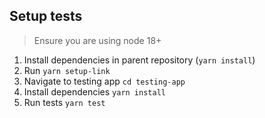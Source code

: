 ## Setup tests

> Ensure you are using node 18+

1. Install dependencies in parent repository (`yarn install`)
2. Run `yarn setup-link`
3. Navigate to testing app `cd testing-app`
4. Install dependencies `yarn install`
5. Run tests `yarn test`
